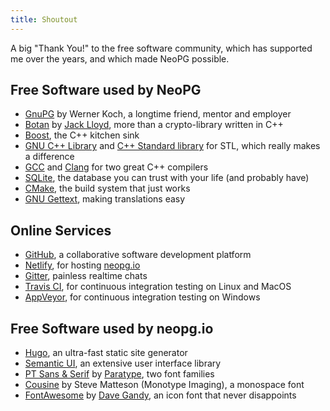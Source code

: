 ```yaml
---
title: Shoutout
---
```

A big "Thank You!" to the free software community, which has supported me
over the years, and which made NeoPG possible.

## Free Software used by NeoPG

* [GnuPG](https://www.gnupg.org) by Werner Koch, a longtime friend,
  mentor and employer
* [Botan](https://botan.randombit.net/) by
  [Jack Lloyd](https://github.com/randombit), more than a
  crypto-library written in C++
* [Boost](https://www.boost.org), the C++ kitchen sink
* [GNU C++ Library](https://gcc.gnu.org/onlinedocs/libstdc++/) and
  [C++ Standard library](https://libcxx.llvm.org/) for STL, which really
  makes a difference
* [GCC](https://gcc.gnu.org/) and [Clang](https://clang.llvm.org/) for
  two great C++ compilers
* [SQLite](https://www.sqlite.org/), the database you can trust with
  your life (and probably have)
* [CMake](https://cmake.org/), the build system that just works
* [GNU Gettext](https://www.gnu.org/software/gettext/), making
  translations easy

## Online Services

* [GitHub](https://github.com), a collaborative software development platform
* [Netlify](https://netlify.com), for hosting [neopg.io](https://neopg.io)
* [Gitter](https://gitter.im), painless realtime chats
* [Travis CI](https://travis-ci.org/), for continuous integration testing on Linux and MacOS
* [AppVeyor](https://www.appveyor.com/), for continuous integration testing on Windows

## Free Software used by neopg.io

* [Hugo](https://gohugo.io/), an ultra-fast static site generator
* [Semantic UI](https://semantic-ui.com/), an extensive user interface library
* [PT Sans & Serif](https://www.paratype.com/) by [Paratype](https://www.paratype.com/), two font families
* [Cousine](https://fonts.google.com/specimen/Cousine) by Steve Matteson (Monotype Imaging), a monospace font
* [FontAwesome](http://fontawesome.io/) by [Dave Gandy](https://twitter.com/davegandy), an icon font that never disappoints
